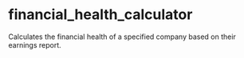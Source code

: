 # financial_health_calculator
Calculates the financial health of a specified company based on their earnings report.
